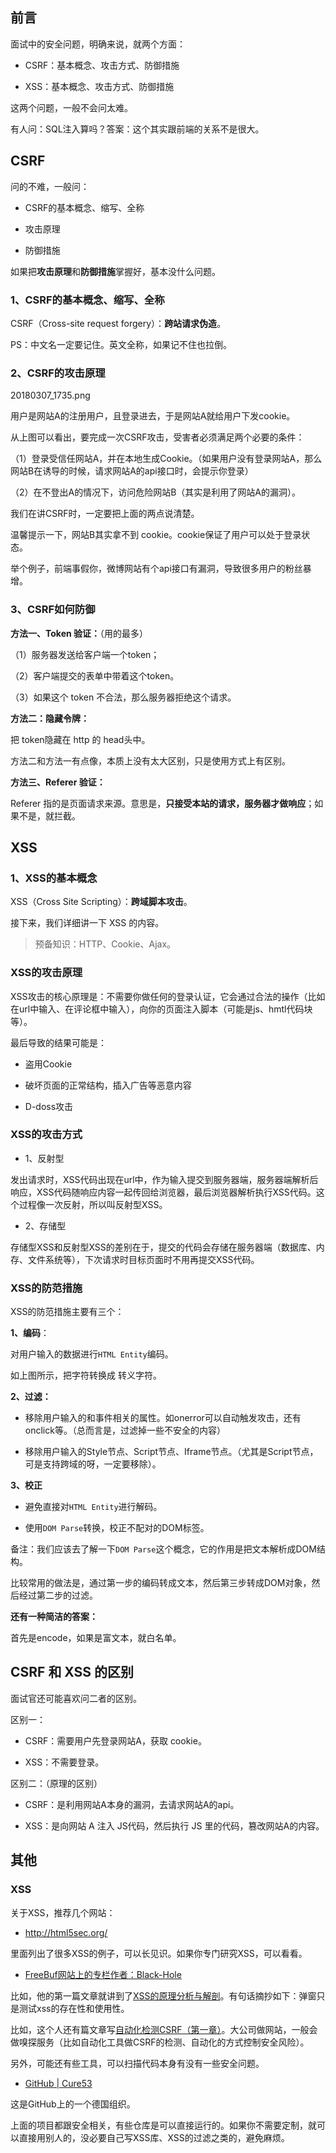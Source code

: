 
## 前言

面试中的安全问题，明确来说，就两个方面：

- CSRF：基本概念、攻击方式、防御措施

- XSS：基本概念、攻击方式、防御措施

这两个问题，一般不会问太难。

有人问：SQL注入算吗？答案：这个其实跟前端的关系不是很大。


## CSRF

问的不难，一般问：

- CSRF的基本概念、缩写、全称

- 攻击原理

- 防御措施

如果把**攻击原理**和**防御措施**掌握好，基本没什么问题。


### 1、CSRF的基本概念、缩写、全称

CSRF（Cross-site request forgery）：**跨站请求伪造**。

PS：中文名一定要记住。英文全称，如果记不住也拉倒。


### 2、CSRF的攻击原理


20180307_1735.png

用户是网站A的注册用户，且登录进去，于是网站A就给用户下发cookie。


从上图可以看出，要完成一次CSRF攻击，受害者必须满足两个必要的条件：

（1）登录受信任网站A，并在本地生成Cookie。（如果用户没有登录网站A，那么网站B在诱导的时候，请求网站A的api接口时，会提示你登录）

（2）在不登出A的情况下，访问危险网站B（其实是利用了网站A的漏洞）。

我们在讲CSRF时，一定要把上面的两点说清楚。

温馨提示一下，网站B其实拿不到 cookie。cookie保证了用户可以处于登录状态。


举个例子，前端事假你，微博网站有个api接口有漏洞，导致很多用户的粉丝暴增。

### 3、CSRF如何防御

**方法一、Token 验证：**（用的最多）


（1）服务器发送给客户端一个token；

（2）客户端提交的表单中带着这个token。

（3）如果这个 token 不合法，那么服务器拒绝这个请求。


**方法二：隐藏令牌：**

把 token隐藏在 http 的 head头中。


方法二和方法一有点像，本质上没有太大区别，只是使用方式上有区别。


**方法三、Referer 验证：**

Referer 指的是页面请求来源。意思是，**只接受本站的请求，服务器才做响应**；如果不是，就拦截。


## XSS

### 1、XSS的基本概念

XSS（Cross Site Scripting）：**跨域脚本攻击**。


接下来，我们详细讲一下 XSS 的内容。

> 预备知识：HTTP、Cookie、Ajax。



### XSS的攻击原理

XSS攻击的核心原理是：不需要你做任何的登录认证，它会通过合法的操作（比如在url中输入、在评论框中输入），向你的页面注入脚本（可能是js、hmtl代码块等）。

最后导致的结果可能是：

- 盗用Cookie

- 破坏页面的正常结构，插入广告等恶意内容

- D-doss攻击


### XSS的攻击方式


- 1、反射型

发出请求时，XSS代码出现在url中，作为输入提交到服务器端，服务器端解析后响应，XSS代码随响应内容一起传回给浏览器，最后浏览器解析执行XSS代码。这个过程像一次反射，所以叫反射型XSS。

- 2、存储型


存储型XSS和反射型XSS的差别在于，提交的代码会存储在服务器端（数据库、内存、文件系统等），下次请求时目标页面时不用再提交XSS代码。




### XSS的防范措施

XSS的防范措施主要有三个：


**1、编码**：

对用户输入的数据进行`HTML Entity`编码。


如上图所示，把字符转换成 转义字符。


**2、过滤：**

- 移除用户输入的和事件相关的属性。如onerror可以自动触发攻击，还有onclick等。（总而言是，过滤掉一些不安全的内容）

- 移除用户输入的Style节点、Script节点、Iframe节点。（尤其是Script节点，可是支持跨域的呀，一定要移除）。



**3、校正**

- 避免直接对`HTML Entity`进行解码。

- 使用`DOM Parse`转换，校正不配对的DOM标签。

备注：我们应该去了解一下`DOM Parse`这个概念，它的作用是把文本解析成DOM结构。


比较常用的做法是，通过第一步的编码转成文本，然后第三步转成DOM对象，然后经过第二步的过滤。


**还有一种简洁的答案：**

首先是encode，如果是富文本，就白名单。




## CSRF 和 XSS 的区别

面试官还可能喜欢问二者的区别。

区别一：

- CSRF：需要用户先登录网站A，获取 cookie。

- XSS：不需要登录。


区别二：（原理的区别）

- CSRF：是利用网站A本身的漏洞，去请求网站A的api。

- XSS：是向网站 A 注入 JS代码，然后执行 JS 里的代码，篡改网站A的内容。



## 其他


### XSS

关于XSS，推荐几个网站：

- <http://html5sec.org/>

里面列出了很多XSS的例子，可以长见识。如果你专门研究XSS，可以看看。


- [FreeBuf网站上的专栏作者：Black-Hole](http://www.freebuf.com/author/black-hole)

比如，他的第一篇文章就讲到了[XSS的原理分析与解剖](http://www.freebuf.com/articles/web/40520.html)。有句话摘抄如下：弹窗只是测试xss的存在性和使用性。

比如，这个人还有篇文章写[自动化检测CSRF（第一章）](http://www.freebuf.com/articles/web/107207.html)。大公司做网站，一般会做嗅探服务（比如自动化工具做CSRF的检测、自动化的方式控制安全风险）。

另外，可能还有些工具，可以扫描代码本身有没有一些安全问题。

- [GitHub | Cure53](https://github.com/cure53)

这是GitHub上的一个德国组织。

上面的项目都跟安全相关，有些仓库是可以直接运行的。如果你不需要定制，就可以直接用别人的，没必要自己写XSS库、XSS的过滤之类的，避免麻烦。





